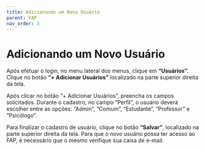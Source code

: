 ```yaml
---
title: Adicionando um Novo Usuário
parent: FAP
nav_order: 3
---
```


# Adicionando um Novo Usuário

Após efetuar o login, no menu lateral dos menus, clique em **“Usuários”.** Clique no botão **“+ Adicionar Usuários”** localizado na parte superior direita da tela.

Após clicar no botão “+ Adicionar Usuários”, preencha os campos solicitados. Durante o cadastro, no campo “Perfil”, o usuário deverá escolher entre as opções: “Admin”, “Comum”, “Estudante”, “Professor” e “Psicólogo”. 

Para finalizar o cadastro de usuário, clique no botão **“Salvar”**, localizado na parte superior direita da tela. Para que o novo usuário possa ter acesso ao FAP, é necessário que o mesmo verifique sua caixa de e-mail.
